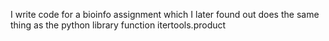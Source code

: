 I write code for a bioinfo assignment which I later found out does the same thing as the python library function itertools.product